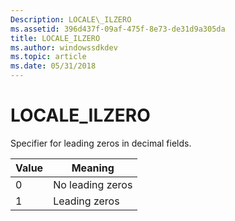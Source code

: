 ```yaml
---
Description: LOCALE\_ILZERO
ms.assetid: 396d437f-09af-475f-8e73-de31d9a305da
title: LOCALE_ILZERO
ms.author: windowssdkdev
ms.topic: article
ms.date: 05/31/2018
---
```


# LOCALE\_ILZERO

Specifier for leading zeros in decimal fields.



| Value | Meaning          |
|-------|------------------|
| 0     | No leading zeros |
| 1     | Leading zeros    |



 

 

 




